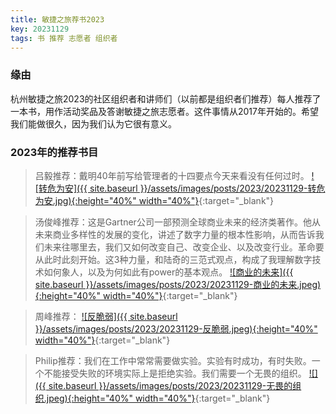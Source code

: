 ```yaml
---
title: 敏捷之旅荐书2023
key: 20231129
tags: 书 推荐 志愿者 组织者
---
```


### 缘由

杭州敏捷之旅2023的社区组织者和讲师们（以前都是组织者们推荐）每人推荐了一本书，用作活动奖品及答谢敏捷之旅志愿者。这件事情从2017年开始的。希望我们能做很久，因为我们认为它很有意义。

### 2023年的推荐书目

<!--more-->
> 吕毅推荐：戴明40年前写给管理者的十四要点今天来看没有任何过时。
[![转危为安]({{ site.baseurl }}/assets/images/posts/2023/20231129-转危为安.jpg){:height="40%" width="40%"}](https://book.douban.com/subject/26775006/){:target="_blank"}

> 汤俊峰推荐：这是Gartner公司一部预测全球商业未来的经济类著作。他从未来商业多样性的发展的变化，讲述了数字力量的根本性影响，从而告诉我们未来往哪里去，我们又如何改变自己、改变企业、以及改变行业。革命要从此时此刻开始。这3种力量，和陆奇的三范式观点，构成了我理解数字技术如何象人，以及为何如此有power的基本观点。
[![商业的未来]({{ site.baseurl }}/assets/images/posts/2023/20231129-商业的未来.jpeg){:height="40%" width="40%"}](https://book.douban.com/subject/36116314/){:target="_blank"}

> 周峰推荐：
[![反脆弱]({{ site.baseurl }}/assets/images/posts/2023/20231129-反脆弱.jpeg){:height="40%" width="40%"}](https://book.douban.com/subject/25782902/){:target="_blank"}

> Philip推荐：我们在工作中常常需要做实验。实验有时成功，有时失败。一个不能接受失败的环境实际上是拒绝实验。我们需要一个无畏的组织。
[![]({{ site.baseurl }}/assets/images/posts/2023/20231129-无畏的组织.jpeg){:height="40%" width="40%"}](https://book.douban.com/subject/35249207/){:target="_blank"}